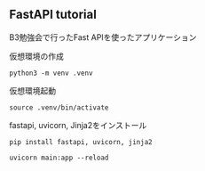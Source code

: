 ## FastAPI tutorial
B3勉強会で行ったFast APIを使ったアプリケーション

仮想環境の作成
```
python3 -m venv .venv
```
仮想環境起動
```
source .venv/bin/activate
```
fastapi, uvicorn, Jinja2をインストール
```
pip install fastapi, uvicorn, jinja2
```

```
uvicorn main:app --reload
```